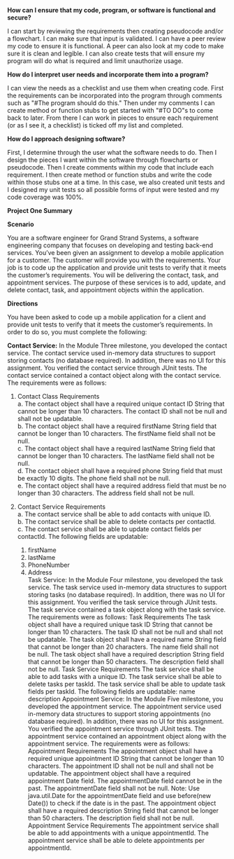 **How can I ensure that my code, program, or software is functional and secure?**

I can start by reviewing the requirements then creating pseudocode and/or a flowchart.  I can make sure that input is validated.  I can have a peer review my code to ensure it is functional.  A peer can also look at my code to make sure it is clean and legible.  I can also create tests that will ensure my program will do what is required and limit unauthorize usage.

**How do I interpret user needs and incorporate them into a program?**

I can view the needs as a checklist and use them when creating code.  First the requirements can be incorporated into the program through comments such as "#The program should do this."  Then under my comments I can create method or function stubs to get started with "#TO DO"s to come back to later.  From there I can work in pieces to ensure each requirement (or as I see it, a checklist) is ticked off my list and completed. 

**How do I approach designing software?**

First, I determine through the user what the software needs to do.  Then I design the pieces I want within the software through flowcharts or pseudocode.  Then I create comments within my code that include each requirement.  I then create method or function stubs and write the code within those stubs one at a time.  In this case, we also created unit tests and I designed my unit tests so all possible forms of input were tested and my code coverage was 100%.

**Project One Summary**

**Scenario**

You are a software engineer for Grand Strand Systems, a software engineering company that focuses on developing and testing back-end services. You’ve been given an assignment to develop a mobile application for a customer. The customer will provide you with the requirements. Your job is to code up the application and provide unit tests to verify that it meets the customer’s requirements. You will be delivering the contact, task, and appointment services. The purpose of these services is to add, update, and delete contact, task, and appointment objects within the application.

**Directions**

You have been asked to code up a mobile application for a client and provide unit tests to verify that it meets the customer’s requirements. In order to do so, you must complete the following:

**Contact Service:** In the Module Three milestone, you developed the contact service. The contact service used in-memory data structures to support storing contacts (no database required). In addition, there was no UI for this assignment. You verified the contact service through JUnit tests. The contact service contained a contact object along with the contact service. The requirements were as follows:<br/>
1. Contact Class Requirements<br/>
  a. The contact object shall have a required unique contact ID String that cannot be longer than 10 characters. The contact ID shall not be null and shall not be updatable.<br/>
  b. The contact object shall have a required firstName String field that cannot be longer than 10 characters. The firstName field shall not be null.<br/>
  c. The contact object shall have a required lastName String field that cannot be longer than 10 characters. The lastName field shall not be null.<br/>
  d. The contact object shall have a required phone String field that must be exactly 10 digits. The phone field shall not be null.<br/>
  e. The contact object shall have a required address field that must be no longer than 30 characters. The address field shall not be null.<br/>

2. Contact Service Requirements<br/>
  a. The contact service shall be able to add contacts with unique ID.<br/>
  b. The contact service shall be able to delete contacts per contactId.<br/>
  c. The contact service shall be able to update contact fields per contactId. The following fields are updatable:<br/>
      1. firstName<br/>
      2. lastName<br/>
      3. PhoneNumber<br/>
      4. Address<br/>
Task Service: In the Module Four milestone, you developed the task service. The task service used in-memory data structures to support storing tasks (no database required). In addition, there was no UI for this assignment. You verified the task service through JUnit tests. The task service contained a task object along with the task service. The requirements were as follows:
Task Requirements
The task object shall have a required unique task ID String that cannot be longer than 10 characters. The task ID shall not be null and shall not be updatable.
The task object shall have a required name String field that cannot be longer than 20 characters. The name field shall not be null.
The task object shall have a required description String field that cannot be longer than 50 characters. The description field shall not be null.
Task Service Requirements
The task service shall be able to add tasks with a unique ID.
The task service shall be able to delete tasks per taskId.
The task service shall be able to update task fields per taskId. The following fields are updatable:
name
description
Appointment Service: In the Module Five milestone, you developed the appointment service. The appointment service used in-memory data structures to support storing appointments (no database required). In addition, there was no UI for this assignment. You verified the appointment service through JUnit tests. The appointment service contained an appointment object along with the appointment service. The requirements were as follows:
Appointment Requirements
The appointment object shall have a required unique appointment ID String that cannot be longer than 10 characters. The appointment ID shall not be null and shall not be updatable.
The appointment object shall have a required appointment Date field. The appointmentDate field cannot be in the past. The appointmentDate field shall not be null. Note: Use java.util.Date for the appointmentDate field and use before(new Date()) to check if the date is in the past.
The appointment object shall have a required description String field that cannot be longer than 50 characters. The description field shall not be null.
Appointment Service Requirements
The appointment service shall be able to add appointments with a unique appointmentId.
The appointment service shall be able to delete appointments per appointmentId.
